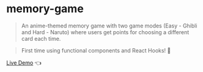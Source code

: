 # memory-game

> An anime-themed memory game with two game modes (Easy - Ghibli and Hard - Naruto) where users
get points for choosing a different card each time.

> First time using functional components and React Hooks! 🥳

[Live Demo](https://tdanielles.github.io/memory-game/) 👈
